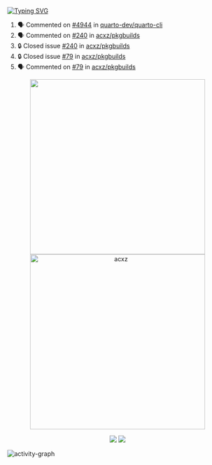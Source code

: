 [![Typing SVG](https://readme-typing-svg.herokuapp.com?size=16&color=AFFFA3&multiline=true&height=75&lines=contributing+to+robotics%2Fae%2Fml%2Fgpu;packaging+it+for+archlinux;ricer)](https://git.io/typing-svg)

<!--START_SECTION:activity-->
1. 🗣 Commented on [#4944](https://github.com/quarto-dev/quarto-cli/issues/4944#issuecomment-2243901156) in [quarto-dev/quarto-cli](https://github.com/quarto-dev/quarto-cli)
2. 🗣 Commented on [#240](https://github.com/acxz/pkgbuilds/issues/240#issuecomment-2241734470) in [acxz/pkgbuilds](https://github.com/acxz/pkgbuilds)
3. 🔒 Closed issue [#240](https://github.com/acxz/pkgbuilds/issues/240) in [acxz/pkgbuilds](https://github.com/acxz/pkgbuilds)
4. 🔒 Closed issue [#79](https://github.com/acxz/pkgbuilds/issues/79) in [acxz/pkgbuilds](https://github.com/acxz/pkgbuilds)
5. 🗣 Commented on [#79](https://github.com/acxz/pkgbuilds/issues/79#issuecomment-2241733773) in [acxz/pkgbuilds](https://github.com/acxz/pkgbuilds)
<!--END_SECTION:activity-->

<p align="center">
  <img width="400em" src=https://github-readme-stats.vercel.app/api?username=acxz&include_all_commits=true&show_icons=true />
  <img width="400em" src="https://github-readme-streak-stats.herokuapp.com/?user=acxz&" alt="acxz" />
</p>

<p align="center">
  <img src=https://github-readme-stats.vercel.app/api/top-langs/?username=acxz&layout=compact />
  <img src=https://github-profile-trophy.vercel.app/?username=acxz&row=2&column=4 />
</p>

![activity-graph](https://github-readme-activity-graph.vercel.app/graph?username=acxz&bg_color=053c4a&color=ffffff&line=76c533&point=8f2fe1&area=true&hide_border=true&hide_title=true)
